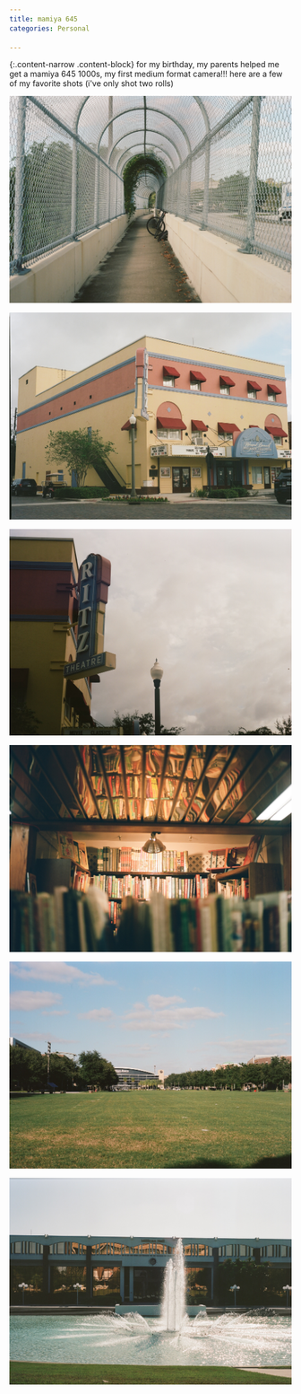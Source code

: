 ```yaml
---                                                                                                                                
title: mamiya 645
categories: Personal

---
```


{:.content-narrow .content-block}
for my birthday, my parents helped me get a mamiya 645 1000s, my first medium format camera!!! here are a few of my favorite shots (i've only shot two rolls)


![](/images/blog/mamiya-645/000380550011.jpg)

![](/images/blog/mamiya-645/000380560009.jpg)

![](/images/blog/mamiya-645/000380560010.jpg)

![](/images/blog/mamiya-645/000380560011.jpg)

![](/images/blog/mamiya-645/000380560014.jpg)

![](/images/blog/mamiya-645/000380560015.jpg)
